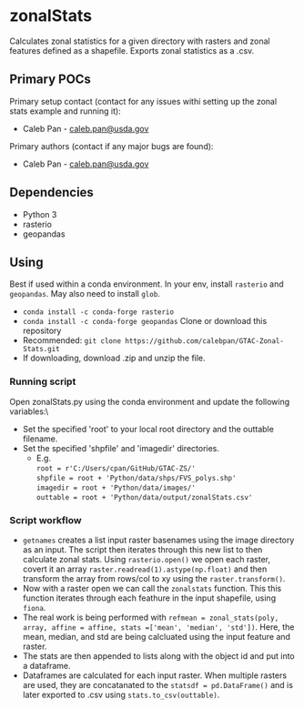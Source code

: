 # **zonalStats**
Calculates zonal statistics for a given directory with rasters and zonal features defined as a shapefile.
Exports zonal statistics as a .csv.

## **Primary POCs**
Primary setup contact (contact for any issues withi setting up the zonal stats example and running it):
  - Caleb Pan - caleb.pan@usda.gov
 
 Primary authors (contact if any major bugs are found):
  - Caleb Pan - caleb.pan@usda.gov
  
 ## **Dependencies**
 - Python 3
 - rasterio
 - geopandas
 
 ## **Using**
 Best if used within a conda environment. In your env, install ```rasterio``` and ```geopandas```. May also need to install ```glob```.
-  ```conda install -c conda-forge rasterio```
-  ```conda install -c conda-forge geopandas```
 Clone or download this repository
 - Recommended: ```git clone https://github.com/calebpan/GTAC-Zonal-Stats.git```
 - If downloading, download .zip and unzip the file.
   
### **Running script**
 Open zonalStats.py using the conda environment and update the following variables:\
- Set the specified 'root' to your local root directory and the outtable filename.
- Set the specified 'shpfile' and 'imagedir' directories.
  - E.g.\
            ```root = r'C:/Users/cpan/GitHub/GTAC-ZS/'```\
            ```shpfile = root + 'Python/data/shps/FVS_polys.shp'```\
            ```imagedir = root + 'Python/data/images/'```\
            ```outtable = root + 'Python/data/output/zonalStats.csv'```

### **Script workflow**
- ```getnames``` creates a list input raster basenames using the image directory as an input. The script then iterates through this new list to then calculate zonal stats. Using ```rasterio.open()``` we open each raster, covert it an array ```raster.readread(1).astype(np.float)``` and then transform the array from rows/col to xy using the ```raster.transform()```.
- Now with a raster open we can call the ```zonalstats``` function. This this function iterates through each feathure in the input shapefile, using ```fiona```. 
- The real work is being performed with ```refmean = zonal_stats(poly, array, affine = affine, stats =['mean', 'median', 'std'])```. Here, the mean, median, and std are being calcluated using the input feature and raster.
- The stats are then appended to lists along with the object id and put into a dataframe.
- Dataframes are calculated for each input raster. When multiple rasters are used, they are concatanated to the ```statsdf = pd.DataFrame()``` and is later exported to .csv using ```stats.to_csv(outtable)```.

